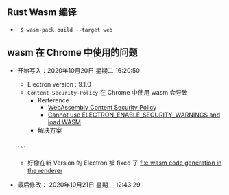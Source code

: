 <!--
 * @Author: your name
 * @Date: 2020-10-20 14:15:31
 * @LastEditTime: 2020-11-07 11:20:14
 * @LastEditors: Please set LastEditors
 * @Description: In User Settings Edit
 * @FilePath: \electron-vue-vite\keyevent\README.md
-->
## Rust Wasm 编译
  - ` $ wasm-pack build --target web`
## wasm 在 Chrome 中使用的问题
  - 开始写入：2020年10月20日 星期二 16:20:50
    - Electron version : 9.1.0
    - `Content-Security-Policy` 在 Chrome 中使用 wasm 会导致
      - Rerference
        - [WebAssembly Content Security Policy](https://github.com/WebAssembly/content-security-policy/blob/a29b53ef2baa7fad1ea30d6270b8095043f277ae/proposals/CSP.md)
        - [Cannot use ELECTRON_ENABLE_SECURITY_WARNINGS and load WASM](https://github.com/electron/electron/issues/23252)
      - 解决方案
      ```html
    <!--<meta http-equiv="Content-Security-Policy" content="script-src 'self';">-->
        ```
    - 好像在新 Version 的 Electron 被 fixed 了 [fix: wasm code generation in the renderer](https://github.com/electron/electron/pull/25777)

  - 最后修改： 2020年10月21日 星期三 12:43:29